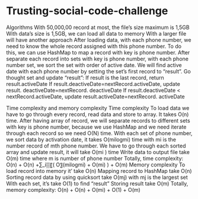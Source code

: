 # Trusting-social-code-challenge
Algorithms
	With 50,000,00 record at most, the file’s size maximum is 1,5GB
	With data’s size is 1,5GB, we can load all data to memory
	With a larger file will have another approach
	After loading data, with each phone number, we need to know the whole record assigned with this phone number. To do this, we can use HashMap to map a record with key is phone number.
	After separate each record into sets with key is phone number, with each phone number set, we sort the set with order of active date.
	We will find active date with each phone number by setting the set’s first record to “result”. Go thought set and update “result”:
	If result is the last record, return result.activeDate
	If result.deactiveDate=nextRecord.activeDate, update                                          result. deactiveDate=nextRecord. deactiveDate
	If result.deactiveDate < nextRecord.activeDate, update  			  result.activeDate=nextRecord. activeDate

Time complexity and memory complexity
Time complexity
	To load data we have to go through every record, read data and store to array. It takes O(n) time.
	After having array of record, we will separate records to different sets with key is phone number, because we use HashMap and we need iterate through each record so we need O(N) time.
	With each set of phone number, we sort data by activation date, it takes O(milogmi) time with mi is the number record of mth phone number.
	We have to go through each sorted array and update result, it will take O(mi ) time
	Write data to output file take O(m) time where m is number of phone number
Totally, time complexity:
O(n) + O(n) +∑_i▒〖( O〗(milogmi) + O(mi) ) + O(m)
Memory complexity
	To load record into memory it’ take O(n) 
	Mapping record to HashMap take O(n)
	Sorting record data by using quicksort take O(mj) with mj is the largest set
	With each set, it’s take O(1) to find “result”
	Storing result take O(m)
Totally, memory complexity:
O(n) + O(n) + O(mi) + O(1)  + O(m)

